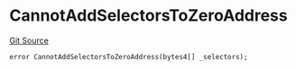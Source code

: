 # CannotAddSelectorsToZeroAddress
[Git Source](https://github.com/thrackle-io/rules-protocol/blob/ca661487b49e5b916c4fa8811d6bdafbe530a6c8/src/economic/ruleStorage/RuleStorageDiamondLib.sol)


```solidity
error CannotAddSelectorsToZeroAddress(bytes4[] _selectors);
```

